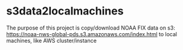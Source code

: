 # s3data2localmachines
The purpose of this project is copy/download NOAA FIX data on s3:
https://noaa-nws-global-pds.s3.amazonaws.com/index.html
to local machines, like AWS cluster/instance
